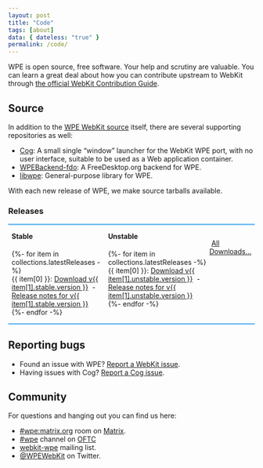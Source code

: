 ```yaml
---
layout: post
title: "Code"
tags: [about]
data: { dateless: "true" }
permalink: /code/
---
```


WPE is open source, free software.  Your help and scrutiny are valuable.
You can learn a great deal about how you can contribute upstream to WebKit through [the official WebKit Contribution Guide](https://webkit.org/contributing-code/).

## Source

In addition to the [WPE WebKit source](https://webkit.org/getting-the-code/) itself, there are several supporting repositories as well:

* [Cog](https://github.com/Igalia/cog): A small single “window” launcher for the WebKit WPE port, with no user interface, suitable to be used as a Web application container.
* [WPEBackend-fdo](https://github.com/Igalia/WPEBackend-fdo): A FreeDesktop.org backend for WPE.
* [libwpe](https://github.com/WebPlatformForEmbedded/libwpe): General-purpose library for WPE.

With each new release of WPE, we make source tarballs available.

<h3 class="sr-only">Releases</h3>

<div class="container" style="border-block: medium solid hsl(205,86%,70%);padding-block:1em;padding-inline:0.5em;">
  <div class="card-deck" style="display:flex;">
    <div class="card">
      <h4 class="card-header text-center" style="margin-top: 0;">Stable</h4>
      <div class="list-group list-group-flush">
        {%- for item in collections.latestReleases -%}
        <div class="list-group-item list-group-item-action d-flex justify-content-between align-items-center">
          {{ item[0] }}<span class="sr-only">:</span>
          <span>
          <a class="badge badge-primary"
             title="Download {{ item[0] }} {{ item[1].stable.version }}"
             href="{{ site.release_dir | append:'/' | append: item[0] | append: '-' | append: item[1].stable.version | append: '.tar.xz' | url }}"><span class="sr-only">Download v</span>{{ item[1].stable.version }}<i style="margin-left:0.3em" class="icon-arrow-down-circle align-text-bottom"></i></a>
          <span class="sr-only">-</span>
          <a class="badge badge-secondary"
             title="Release notes for {{ item[0] }} {{ item[1].stable.version }}"
             href="{{ item[1].stable.url | url }}"><span class="sr-only">Release notes for v{{ item[1].stable.version }}</span><i class="icon-info align-text-bottom"></i></a>
          </span>
        </div>
        {%- endfor -%}
      </div>
    </div>

   <div class="card">
      <h4 class="card-header text-center" style="margin-top: 0;">Unstable</h4>
      <div class="list-group list-group-flush">
        {%- for item in collections.latestReleases -%}
        <div class="list-group-item list-group-item-action d-flex justify-content-between align-items-center">
          {{ item[0] }}<span class="sr-only">:</span>
          <span>
          <a class="badge badge-primary"
             title="Download {{ item[0] }} {{ item[1].unstable.version }}"
             href="{{ site.release_dir | append:'/' | append: item[0] | append: '-' | append: item[1].unstable.version | append: '.tar.xz' | url }}"><span class="sr-only">Download v</span>{{ item[1].unstable.version }}<i style="margin-left:0.3em" class="icon-arrow-down-circle align-text-bottom"></i></a>
          <span class="sr-only">-</span>
          <a class="badge badge-secondary"
             title="Release notes for {{ item[0] }} {{ item[1].unstable.version }}"
             href="{{ item[1].unstable.url | url }}"><span class="sr-only">Release notes for v{{ item[1].unstable.version }}</span><i class="icon-info align-text-bottom"></i></a>
          </span>
        </div>
        {%- endfor -%}
      </div>
    </div>
    <p class="m-3 mt-4 text-center">
      <a class="btn btn-light btn-sm" style="font-weight: normal" href="https://wpewebkit.org/releases/">
        <i class="icon-cloud-download align-text-bottom" style="margin-right: 0.3em"></i>All Downloads…</a>
    </p>
  </div>
</div>

## Reporting bugs

* Found an issue with WPE? [Report a WebKit issue](http://bugs.webkit.org).
* Having issues with Cog? [Report a Cog issue](https://github.com/Igalia/cog).

## Community

For questions and hanging out you can find us here:

* [#wpe:matrix.org](https://matrix.to/#/#wpe:matrix.org) room on
  [Matrix](https://matrix.org).
* [#wpe](https://webchat.oftc.net/?channels=wpe) channel on
  [OFTC](https://www.oftc.net)
* [webkit-wpe](https://lists.webkit.org/mailman/listinfo/webkit-wpe) mailing
  list.
* [@WPEWebKit](https://twitter.com/WPEWebKit) on Twitter.
